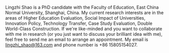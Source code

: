 Lingzhi Shao is a PhD candidate with the Faculty of Education, East China Normal University, Shanghai, China.
My current research interests are in the areas of Higher Education Evaluation, Social Impact of Universities, Innovation Policy, Technology Transfer, Case Study Evaluation, Double World-Class Construction.
If we're like-minded and you want to collaborate with me in research (or you just want to discuss your brilliant idea with me), feel free to send me an email to arrange an appointment. 
My email is lingzhi_shao@163.com and phone number is +86 15805154027.




